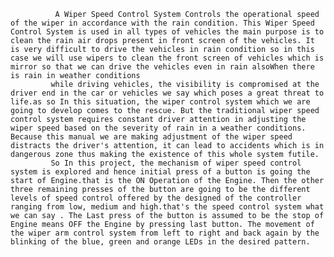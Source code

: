               A Wiper Speed Control System Controls the operational speed of the wiper in accordance with the rain condition. This Wiper Speed Control System is used in all types of vehicles the main purpose is to clean the rain air drops present in front screen of the vehicles. It is very difficult to drive the vehicles in rain condition so in this case we will use wipers to clean the front screen of vehicles which is mirror so that we can drive the vehicles even in rain alsoWhen there is rain in weather conditions                
             while driving vehicles, the visibility is compromised at the driver end in the car or vehicles we say which poses a great threat to life.as so In this situation, the wiper control system which we are going to develop comes to the rescue. But the traditional wiper speed control system requires constant driver attention in adjusting the wiper speed based on the severity of rain in a weather conditions. Because this manual we are making adjustment of the wiper speed distracts the driver's attention, it can lead to accidents which is in dangerous zone thus making the existence of this whole system futile.
             So In this project, the mechanism of wiper speed control system is explored and hence initial press of a button is going the start of Engine.that is the ON Operation of the Engine. Then the other three remaining presses of the button are going to be the different levels of speed control offered by the designed of the controller ranging from low, medium and high.that's the speed control system what we can say . The Last press of the button is assumed to be the stop of Engine means OFF the Engine by pressing last button. The movement of the wiper arm control system from left to right and back again by the blinking of the blue, green and orange LEDs in the desired pattern.
